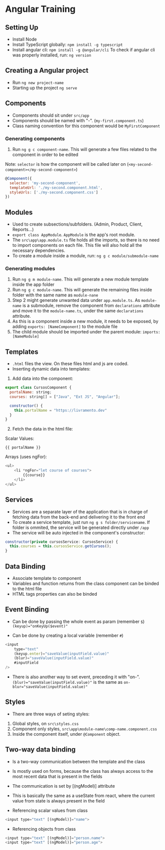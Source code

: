 # Angular Training

## Setting Up

- Install Node
- Install TypeScript globally: `npm install -g typescript`
- Install angular cli: `npm install -g @angular/cli`
To check if angular cli was properly installed, run: `ng version`

## Creating a Angular project

- Run `ng new project-name`
- Starting up the project `ng serve`

## Components

- Components should sit under `src/app`
- Components should be named with "-". (`my-first.component.ts`)
- Class naming convention for this component would be `MyFirstComponent`

### Generating components

1. Run `ng g c component-name`. This will generate a few files related to the component in order to be edited

Note: `selector` is how the component will be called later on (`<my-second-component></my-second-component>`)

```javascript
@Component({
  selector: 'my-second-component',
  templateUrl: './my-second.component.html',
  styleUrls: ['./my-second.component.css']
})
```

## Modules

- Used to create subsections/subfolders. (Admin, Product, Client, Reports...)
- `export class AppModule`. `AppModule` is the app's root module.
- The `src\app\app.module.ts` file holds all the imports, so there is no need to import components on each file. This file will also hold all the necessary dependencies.
- To create a module inside a module, run: `ng g c module/submodule-name`

### Generating modules

1. Run `ng g m module-name`. This will generate a new module template inside the app folder
2. Run `ng g c module-name`. This will generate the remaining files inside folder with the same name as `module-nane`
3. Step 2 might generate unwanted data under `app.module.ts`. As `module-name` is a submodule, remove the component from `declarations` attribute and move it to the `module-name.ts`, under the same `declarations` attribute.
4. As this is a component inside a new module, it needs to be exposed, by adding `exports: [NameComponent]` to the module file
5. The child module should be imported under the parent module: `imports: [NameModule]`

## Templates

- `.html` files the view. On these files html and js are coded.
- Inserting dynamic data into templates:
1. Add data into the component:
```js
export class CursosComponent {
  portalName: string;
  courses: string[] = ["Java", "Ext JS", "Angular"];

  constructor() {
    this.portalName = "https://livramento.dev"
  }
}
```

2. Fetch the data in the html file:

Scalar Values:

`{{ portalName }}`

Arrays (uses ngFor):
```js
<ul>
    <li *ngFor="let course of courses">
        {{course}}
    </li>
</ul>
```

## Services

- Services are a separate layer of the application that is in charge of fetching data from the back-end and delivering it to the front end
- To create a service template, just run `ng g s folder/servicename`. If folder is ommited, the service will be generated directly under `/app`
- The service will be auto injected in the component's constructor:

```javascript
constructor(private cursosService: CursosService) {
  this.courses = this.cursosService.getCursos();
}
```

## Data Binding

- Associate template to component
- Variables and function returns from the class component can be binded to the html file
- HTML tags properties can also be binded

## Event Binding

- Can be done by passing the whole event as param (remember `$`)
`(keyup)="onKeyUp($event)"`

- Can be done by creating a local variable (remember `#`)
```javascript
<input
    type="text"
    (keyup.enter)="saveValue(inputField.value)"
    (blur)="saveValue(inputField.value)"
    #inputField
/>
```

- There is also another way to set event, preceding it with "on-".
`(blur)="saveValue(inputField.value)"` is the same as `on-blur="saveValue(inputField.value)"`

## Styles

- There are three ways of seting styles:
1. Global styles, on `src\styles.css`
2. Component only styles, `src\app\module-name\comp-name.component.css`
3. Inside the component itself, under `@Component` object.

## Two-way data binding

- Is a two-way communication between the template and the class
- Is mostly used on forms, because the class has always access to the most recent data that is present in the fields
- The communication is set by [(ngModel)] attribute
- This is basically the same as a useState from react, where the current value from state is always present in the field

- Referencing scalar values from class
```javascript
<input type="text" [(ngModel)]="name">
```

- Referencing objects from class
```javascript
<input type="text" [(ngModel)]="person.name">
<input type="text" [(ngModel)]="person.age">
```